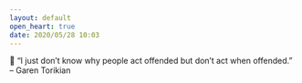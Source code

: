 ```yaml
---
layout: default
open_heart: true
date: 2020/05/28 10:03
---
```


💯 “I just don’t know why people act offended but don’t act when offended.” – Garen Torikian
